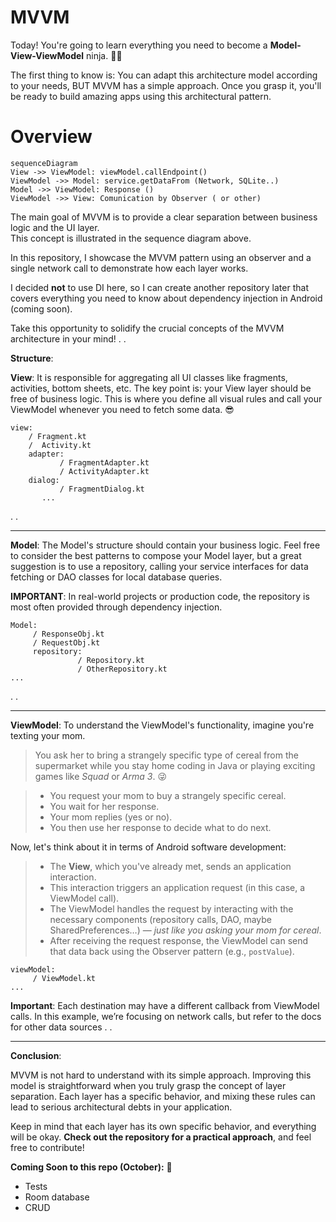# MVVM


Today! You're going to learn everything you need to become a **Model-View-ViewModel** ninja. 🥷🏽

The first thing to know is: You can adapt this architecture model according to your needs, BUT MVVM has a simple approach. Once you grasp it, you'll be ready to build amazing apps using this architectural pattern.

# Overview

```mermaid
sequenceDiagram
View ->> ViewModel: viewModel.callEndpoint()
ViewModel ->> Model: service.getDataFrom (Network, SQLite..)
Model ->> ViewModel: Response ()
ViewModel ->> View: Comunication by Observer ( or other)
```

The main goal of MVVM is to provide a clear separation between business logic and the UI layer.  
This concept is illustrated in the sequence diagram above.

In this repository, I showcase the MVVM pattern using an observer and a single network call to demonstrate how each layer works.

I decided **not** to use DI here, so I can create another repository later that covers everything you need to know about dependency injection in Android (coming soon).

Take this opportunity to solidify the crucial concepts of the MVVM architecture in your mind!
.
.

**Structure**: 


**View**: It is responsible for aggregating all UI classes like fragments, activities, bottom sheets, etc. The key point is: your View layer should be free of business logic. This is where you define all visual rules and call your ViewModel whenever you need to fetch some data. 😎

````
view: 
	/ Fragment.kt
	/  Activity.kt
	adapter: 
		   / FragmentAdapter.kt
           / ActivityAdapter.kt
    dialog:  
		   / FragmentDialog.kt
	   ...
````

.
.
___
**Model**: The Model's structure should contain your business logic. Feel free to consider the best patterns to compose your Model layer, but a great suggestion is to use a repository, calling your service interfaces for data fetching or DAO classes for local database queries.

**IMPORTANT**: In real-world projects or production code, the repository is most often provided through dependency injection.

````
Model:
     / ResponseObj.kt
	 / RequestObj.kt 
	 repository: 
			   / Repository.kt
		       / OtherRepository.kt
...
````
  
  .
  .
___
**ViewModel**: To understand the ViewModel's functionality, imagine you're texting your mom.

> You ask her to bring a strangely specific type of cereal from the supermarket while you stay home coding in Java or playing exciting games like _Squad_ or _Arma 3_. 😜

> -   You request your mom to buy a strangely specific cereal.
> -   You wait for her response.
> -   Your mom replies (yes or no).
> -   You then use her response to decide what to do next.

Now, let's think about it in terms of Android software development:

> -   The **View**, which you've already met, sends an application interaction.
> -   This interaction triggers an application request (in this case, a ViewModel call).
> -   The ViewModel handles the request by interacting with the necessary components (repository calls, DAO, maybe SharedPreferences…) — _just like you asking your mom for cereal_.
> -   After receiving the request response, the ViewModel can send that data back using the Observer pattern (e.g., `postValue`).

````
viewModel:
     / ViewModel.kt
...
````

**Important**: Each destination may have a different callback from ViewModel calls. In this example, we’re focusing on network calls, but refer to the docs for other data sources
.
.
***

**Conclusion**:

MVVM is not hard to understand with its simple approach. Improving this model is straightforward when you truly grasp the concept of layer separation. Each layer has a specific behavior, and mixing these rules can lead to serious architectural debts in your application.

Keep in mind that each layer has its own specific behavior, and everything will be okay. **Check out the repository for a practical approach**, and feel free to contribute!

**Coming Soon to this repo (October):** 🚀

-   Tests
-   Room database
-   CRUD
